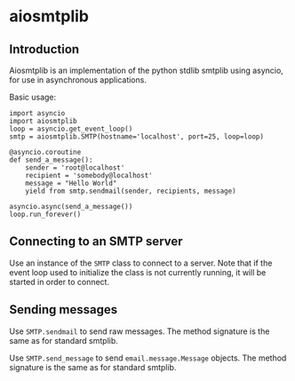 # aiosmtplib

## Introduction

Aiosmtplib is an implementation of the python stdlib smtplib using asyncio, for
use in asynchronous applications.

Basic usage:

    import asyncio
    import aiosmtplib
    loop = asyncio.get_event_loop()
    smtp = aiosmtplib.SMTP(hostname='localhost', port=25, loop=loop)
    
    @asyncio.coroutine
    def send_a_message():
        sender = 'root@localhost'
        recipient = 'somebody@localhost'
        message = "Hello World"
        yield from smtp.sendmail(sender, recipients, message)
    
    asyncio.async(send_a_message())
    loop.run_forever()


## Connecting to an SMTP server

Use an instance of the `SMTP` class to connect to a server. Note that if the
event loop used to initialize the class is not currently running, it will be
started in order to connect.

## Sending messages

Use `SMTP.sendmail` to send raw messages. The method signature is the same as
for standard smtplib.

Use `SMTP.send_message` to send `email.message.Message` objects. The method
signature is the same as for standard smtplib.